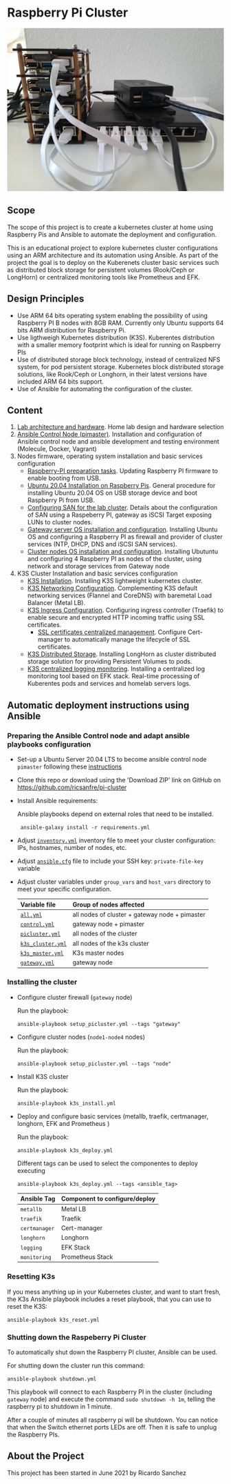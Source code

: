# Raspberry Pi Cluster

![Pi-cluster](documentation/images/pi-cluster.png)

## Scope
The scope of this project is to create a kubernetes cluster at home using Raspberry Pis and Ansible to automate the deployment and configuration.

This is an educational project to explore kubernetes cluster configurations using an ARM architecture and its automation using Ansible. 
As part of the project the goal is to deploy on the Kuberenets cluster basic services such as distributed block storage for persistent volumes (Rook/Ceph or LongHorn) or centralized monitoring tools like Prometheus and EFK.

## Design Principles

- Use ARM 64 bits operating system enabling the possibility of using Raspberry PI B nodes with 8GB RAM. Currently only Ubuntu supports 64 bits ARM distribution for Raspberry Pi.
- Use ligthweigh Kubernetes distribution (K3S). Kuberentes distribution with a smaller memory footprint which is ideal for running on Raspberry PIs
- Use of distributed storage block technology, instead of centralized NFS system, for pod persistent storage.  Kubernetes block distributed storage solutions, like Rook/Ceph or Longhorn, in their latest versions have included ARM 64 bits support.
- Use of Ansible for automating the configuration of the cluster.

## Content

1) [Lab architecture and hardware](documentation/hardware.md). Home lab design and hardware selection
2) [Ansible Control Node (pimaster)](documentation/pimaster.md). Installation and configuration of Ansible control node and ansible development and testing environment (Molecule, Docker, Vagrant) 
3) Nodes firmware, operating system installation and basic services configuration
    - [Raspberry-PI preparation tasks](documentation/preparing_raspberrypi.md). Updating Raspberry PI firmware to enable booting from USB.
    - [Ubuntu 20.04 Installation on Raspberry Pis](documentation/installing_ubuntu.md). General procedure for installing Ubuntu 20.04 OS on USB storage device and boot Raspberry Pi from USB.
    - [Configuring SAN for the lab cluster](documentation/san_installation.md). Details about the configuration of SAN using a Raspeberry PI, gateway as iSCSI Target exposing LUNs to cluster nodes.
    - [Gateway server OS installation and configuration](documentation/gateway.md). Installing Ubuntu OS and configuring a Raspberry PI as firewall and provider of cluster services (NTP, DHCP, DNS and iSCSI SAN services).
    - [Cluster nodes OS installation and configuration](documentation/node.md). Installing Ubutuntu and configuring 4 Raspberry PI as nodes of the cluster, using network and storage services from Gateway node
4) K3S Cluster Installation and basic services configuration
    - [K3S Installation](documentation/installing_k3s.md). Installing K3S lightweight kubernetes cluster.
    - [K3S Networking Configuration](documentation/k3s_networking.md). Complementing K3S default networking services (Flannel and CoreDNS) with baremetal Load Balancer (Metal LB).
    - [K3S Ingress Configuration](documentation/ingress_controller.md). Configuring ingress controller (Traefik) to enable secure and encrypted HTTP incoming traffic using SSL certificates.
        - [SSL certificates centralized management](documentation/certmanager.md). Configure Cert-manager to automatically manage the lifecycle of SSL certificates.
    - [K3S Distributed Storage](documentation/longhorn.md). Installing LongHorn as cluster distributed storage solution for providing Persistent Volumes to pods.
    - [K3S centralized logging monitoring](documentation/logging.md). Installing a centralized log monitoring tool based on EFK stack. Real-time processing of Kuberentes pods and services and homelab servers logs.

## Automatic deployment instructions using Ansible

### Preparing the Ansible Control node and adapt ansible playbooks configuration


  - Set-up a Ubuntu Server 20.04 LTS to become ansible control node `pimaster` following these [instructions](documentation/pimaster.md)

  - Clone this repo or download using the 'Download ZIP' link on GitHub on https://github.com/ricsanfre/pi-cluster

  - Install Ansible requirements:

    Ansible playbooks depend on external roles that need to be installed.

    ```
     ansible-galaxy install -r requirements.yml
    ```
  
  - Adjust [`inventory.yml`](ansible/inventory.yml) inventory file to meet your cluster configuration: IPs, hostnames, number of nodes, etc.

  - Adjust [`ansible.cfg`](ansible/ansible.cfg) file to include your SSH key: `private-file-key` variable

  - Adjust cluster variables under `group_vars` and `host_vars` directory to meet your specific configuration.


      | Variable file | Group of nodes affected |
      |----|----|
      | [`all.yml`](ansible/group_vars/all.yml) | all nodes of cluster + gateway node + pimaster |
      | [`control.yml`](ansible/group_vars/control.yml) | gateway node + pimaster |
      | [`picluster.yml`](ansible/group_vars/picluster.yml) | all nodes of the cluster | 
      | [`k3s_cluster.yml`](ansible/group_vars/picluster.yml) | all nodes of the k3s cluster |
      | [`k3s_master.yml`](ansible/group_vars/k3s_master.yml) | K3s master nodes |
      | [`gateway.yml`](ansible/host_vars/gateway.yml) | gateway node |

### Installing the cluster

  - Configure cluster firewall (`gateway` node)
     
     Run the playbook:

     ```
     ansible-playbook setup_picluster.yml --tags "gateway"
     ```
  - Configure cluster nodes (`node1-node4` nodes)

     Run the playbook:

     ```
     ansible-playbook setup_picluster.yml --tags "node"
     ```
  - Install K3S cluster

     Run the playbook:

     ```
     ansible-playbook k3s_install.yml
     ```

  - Deploy and configure basic services (metallb, traefik, certmanager, longhorn, EFK and Prometheus )

     Run the playbook:

     ```
     ansible-playbook k3s_deploy.yml
     ```

     Different tags can be used to select the componentes to deploy executing

     ```
     ansible-playbook k3s_deploy.yml --tags <ansible_tag>
    ```

     | Ansible Tag | Component to configure/deploy |
     |---|---|
     | `metallb` | Metal LB |
     | `traefik` | Traefik | 
     | `certmanager` | Cert-manager |
     | `longhorn` | Longhorn |
     | `logging` | EFK Stack |
     | `monitoring` | Prometheus Stack |


### Resetting K3s

If you mess anything up in your Kubernetes cluster, and want to start fresh, the K3s Ansible playbook includes a reset playbook, that you can use to reset the K3S:

  ```
  ansible-playbook k3s_reset.yml
  ```

### Shutting down the Raspeberry Pi Cluster

To automatically shut down the Raspberry PI cluster, Ansible can be used.

For shutting down the cluster run this command:

  ```
  ansible-playbook shutdown.yml
  ```

This playbook will connect to each Raspberry PI in the cluster (including `gateway` node) and execute the command `sudo shutdown -h 1m`, telling the raspberry pi to shutdown in 1 minute.

After a couple of minutes all raspberry pi will be shutdown. You can notice that when the Switch ethernet ports  LEDs are off. Then it is safe to unplug the Raspberry PIs.

## About the Project

This project has been started in June 2021 by Ricardo Sanchez
